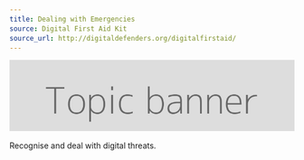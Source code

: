 ```yaml
---
title: Dealing with Emergencies
source: Digital First Aid Kit
source_url: http://digitaldefenders.org/digitalfirstaid/
---
```

![](banner.png)

Recognise and deal with digital threats.
